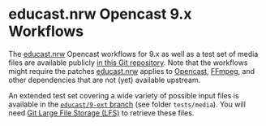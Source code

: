# educast.nrw Opencast 9.x Workflows

The [educast.nrw](https://educast.nrw) Opencast workflows for 9.x as well as a test set of media files are available
publicly [in this Git repository](https://zivgitlab.uni-muenster.de/educast-nrw/opencast/workflows/-/tree/educast/9).
Note that the workflows might require the patches [educast.nrw](https://educast.nrw) applies to
[Opencast](https://zivgitlab.uni-muenster.de/educast-nrw/forks/opencast/-/tree/educast/9),
[FFmpeg](https://zivgitlab.uni-muenster.de/educast-nrw/forks/ffmpeg), and other dependencies that are not (yet)
available upstream.

An extended test set covering a wide variety of possible input files is available in the [`educast/9-ext`
branch](https://zivgitlab.uni-muenster.de/educast-nrw/opencast/workflows/-/tree/educast/9-ext) (see folder `tests/media`). You will need [Git Large
File Storage (LFS)](https://git-lfs.github.com/) to retrieve these files.
